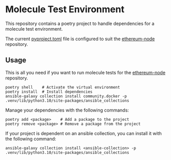 # Molecule Test Environment

This repository contains a poetry project to handle dependencies for a molecule test environment.

The current [pyproject.toml](pyproject.toml) file is configured to suit the [ethereum-node](https://github.com/stereum-dev/ethereum-node) repository.

## Usage
This is all you need if you want to run molecule tests for the [ethereum-node](https://github.com/stereum-dev/ethereum-node) repository.

```
poetry shell    # Activate the virtual environment
poetry install  # Install dependencies
ansible-galaxy collection install community.docker -p .venv/lib/python3.10/site-packages/ansible_collections
```
Manage your dependencies with the following commands:
```
poetry add <package>    # Add a package to the project
poetry remove <package> # Remove a package from the project
```
If your project is dependent on an ansible collection, you can install it with the following command:
```
ansible-galaxy collection install <ansible-collection> -p .venv/lib/python3.10/site-packages/ansible_collections
```
